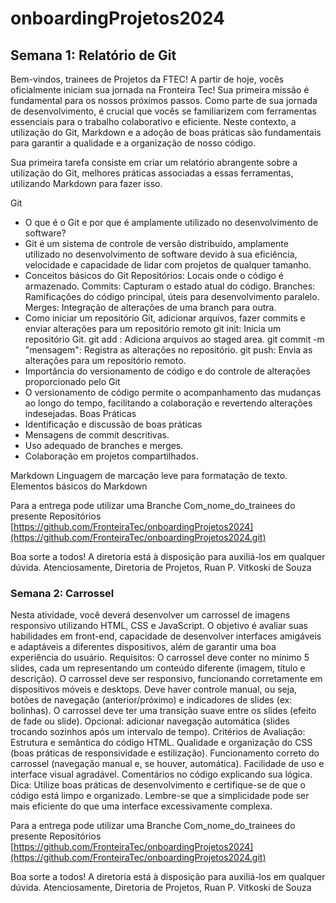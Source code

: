 # onboardingProjetos2024

## Semana 1: Relatório de Git
Bem-vindos, trainees de Projetos da FTEC! A partir de hoje, vocês oficialmente iniciam sua jornada na Fronteira Tec! Sua primeira missão é fundamental para os nossos próximos passos. Como parte de sua jornada de desenvolvimento, é crucial que vocês se familiarizem com ferramentas essenciais para o trabalho colaborativo e eficiente. Neste contexto, a utilização do Git, Markdown e a adoção de boas práticas são fundamentais para garantir a qualidade e a organização de nosso código.

Sua primeira tarefa consiste em criar um relatório abrangente sobre a utilização do Git, melhores práticas associadas a essas ferramentas, utilizando Markdown para fazer isso.

Git

- O que é o Git e por que é amplamente utilizado no desenvolvimento de software?
- Git é um sistema de controle de versão distribuído, amplamente utilizado no desenvolvimento de software devido à sua eficiência, velocidade e capacidade de lidar com projetos de qualquer tamanho.
- Conceitos básicos do Git
Repositórios: Locais onde o código é armazenado.
Commits: Capturam o estado atual do código.
Branches: Ramificações do código principal, úteis para desenvolvimento paralelo.
Merges: Integração de alterações de uma branch para outra.
- Como iniciar um repositório Git, adicionar arquivos, fazer commits e enviar alterações para um repositório remoto
git init: Inicia um repositório Git.
git add <arquivo>: Adiciona arquivos ao staged area.
git commit -m "mensagem": Registra as alterações no repositório.
git push: Envia as alterações para um repositório remoto.
- Importância do versionamento de código e do controle de alterações proporcionado pelo Git
- O versionamento de código permite o acompanhamento das mudanças ao longo do tempo, facilitando a colaboração e revertendo alterações indesejadas.
Boas Práticas
- Identificação e discussão de boas práticas
- Mensagens de commit descritivas.
- Uso adequado de branches e merges.
- Colaboração em projetos compartilhados.

Markdown
Linguagem de marcação leve para formatação de texto.
Elementos básicos do Markdown

Para a entrega pode utilizar uma Branche Com_nome_do_trainees do presente Repositórios
[https://github.com/FronteiraTec/onboardingProjetos2024](https://github.com/FronteiraTec/onboardingProjetos2024.git)

Boa sorte a todos! A diretoria está à disposição para auxiliá-los em qualquer dúvida.
Atenciosamente,
Diretoria de Projetos,
Ruan P. Vitkoski de Souza 

### Semana 2: Carrossel   
Nesta atividade, você deverá desenvolver um carrossel de imagens responsivo utilizando HTML, CSS e JavaScript. O objetivo é avaliar suas habilidades em front-end, capacidade de desenvolver interfaces amigáveis e adaptáveis a diferentes dispositivos, além de garantir uma boa experiência do usuário.
Requisitos:
O carrossel deve conter no mínimo 5 slides, cada um representando um conteúdo diferente (imagem, título e descrição).
O carrossel deve ser responsivo, funcionando corretamente em dispositivos móveis e desktops.
Deve haver controle manual, ou seja, botões de navegação (anterior/próximo) e indicadores de slides (ex: bolinhas).
O carrossel deve ter uma transição suave entre os slides (efeito de fade ou slide).
Opcional: adicionar navegação automática (slides trocando sozinhos após um intervalo de tempo).
Critérios de Avaliação:
Estrutura e semântica do código HTML.
Qualidade e organização do CSS (boas práticas de responsividade e estilização).
Funcionamento correto do carrossel (navegação manual e, se houver, automática).
Facilidade de uso e interface visual agradável.
Comentários no código explicando sua lógica.
Dica: Utilize boas práticas de desenvolvimento e certifique-se de que o código está limpo e organizado. Lembre-se que a simplicidade pode ser mais eficiente do que uma interface excessivamente complexa.

Para a entrega pode utilizar uma Branche Com_nome_do_trainees do presente Repositórios
[https://github.com/FronteiraTec/onboardingProjetos2024](https://github.com/FronteiraTec/onboardingProjetos2024.git)

Boa sorte a todos! A diretoria está à disposição para auxiliá-los em qualquer dúvida.
Atenciosamente,
Diretoria de Projetos,
Ruan P. Vitkoski de Souza


